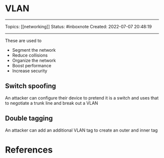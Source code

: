 # VLAN
---
Topics: [[networking]]
Status: #inboxnote
Created: 2022-07-07 20:48:19

---

These are used to

- Segment the network
- Reduce collisions
- Organize the network
- Boost performance
- Increase security

## Switch spoofing

An attacker can configure their device to pretend it is a switch and uses that to negotiate a trunk line and break out a VLAN

## Double tagging

An attacker can add an additional VLAN tag to create an outer and inner tag

# References
